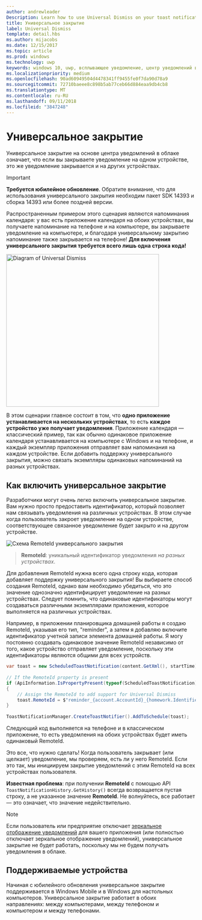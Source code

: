 ```yaml
---
author: andrewleader
Description: Learn how to use Universal Dismiss on your toast notifications.
title: Универсальное закрытие
label: Universal Dismiss
template: detail.hbs
ms.author: mijacobs
ms.date: 12/15/2017
ms.topic: article
ms.prod: windows
ms.technology: uwp
keywords: windows 10, uwp, всплывающее уведомление, центр уведомлений в облаке, универсальное закрытие, уведомление, разные устройства, закрыть один раз закрыть везде
ms.localizationpriority: medium
ms.openlocfilehash: 90ad60949504d4478341ff9455fe0f7da90d78a9
ms.sourcegitcommit: 72710baeee8c898b5ab77ceb66d884eaa9db4cb8
ms.translationtype: MT
ms.contentlocale: ru-RU
ms.lasthandoff: 09/11/2018
ms.locfileid: "3847248"
---
```

# <a name="universal-dismiss"></a>Универсальное закрытие

Универсальное закрытие на основе центра уведомлений в облаке означает, что если вы закрываете уведомление на одном устройстве, это же уведомление закрывается и на других устройствах.

> [!IMPORTANT]
> **Требуется юбилейное обновление**. Обратите внимание, что для использования универсального закрытия необходим пакет SDK 14393 и сборка 14393 или более поздней версии.

Распространенным примером этого сценария являются напоминания календаря: у вас есть приложение календаря на обоих устройствах, вы получаете напоминание на телефоне и на компьютере, вы закрываете уведомление на компьютере, и благодаря универсальному закрытию напоминание также закрывается на телефоне! **Для включения универсального закрытия требуется всего лишь одна строка кода!**

<img alt="Diagram of Universal Dismiss" src="images/universal-dismiss.gif" width="406"/>

В этом сценарии главное состоит в том, что **одно приложение устанавливается на нескольких устройствах**, то есть **каждое устройство уже получает уведомления**. Приложение календаря — классический пример, так как обычно одинаковое приложение календаря устанавливается на компьютере с Windows и на телефоне, и каждый экземпляр приложения отправляет вам напоминания на каждом устройстве. Если добавить поддержку универсального закрытия, можно связать экземпляры одинаковых напоминаний на разных устройствах.


## <a name="how-to-enable-universal-dismiss"></a>Как включить универсальное закрытие

Разработчики могут очень легко включить универсальное закрытие. Вам нужно просто предоставить идентификатор, который позволяет нам связывать уведомления на различных устройствах. В этом случае когда пользователь закроет уведомление на одном устройстве, соответствующее связанное уведомление будет закрыто и на другом устройстве.

![Схема RemoteId универсального закрытия](images/universal-dismiss-remoteid.jpg)

> **RemoteId**: уникальный идентификатор уведомления *на разных устройствах*.

Для добавления RemoteId нужна всего одна строку кода, которая добавляет поддержку универсального закрытия! Вы выбираете способ создания RemoteId, однако вам необходимо убедиться, что это значение однозначно идентифицирует уведомление на разных устройствах. Следует помнить, что одинаковые идентификаторы могут создаваться различными экземплярами приложения, которое выполняется на различных устройствах.

Например, в приложении планировщика домашней работы я создаю RemoteId, указывая его тип, "reminder", а затем я добавляю включите идентификатор учетной записи элемента домашней работы. Я могу постоянно создавать одинаковое значение RemoteId независимо от того, какое устройство отправляет уведомление, поскольку эти идентификаторы являются общими для всех устройств.

```csharp
var toast = new ScheduledToastNotification(content.GetXml(), startTime);
 
// If the RemoteId property is present
if (ApiInformation.IsPropertyPresent(typeof(ScheduledToastNotification).FullName, nameof(ScheduledToastNotification.RemoteId)))
{
    // Assign the RemoteId to add support for Universal Dismiss
    toast.RemoteId = $"reminder_{account.AccountId}_{homework.Identifier}"
}
  
ToastNotificationManager.CreateToastNotifier().AddToSchedule(toast);
```

Следующий код выполняется на телефоне и в классическом приложение, то есть уведомления на обоих устройствах будет иметь одинаковый RemoteId.

Это все, что нужно сделать! Когда пользователь закрывает (или щелкает) уведомление, мы проверяем, есть ли у него RemoteId. Если это так, мы инициируем закрытие уведомлений с этим RemoteId на всех устройствах пользователя.

**Известная проблема**: при получении **RemoteId** с помощью API `ToastNotificationHistory.GetHistory()` всегда возвращается пустая строку, а не указанное значение **RemoteId**. Не волнуйтесь, все работает — это означает, что значение недействительно.

> [!NOTE]
> Если пользователь или предприятие отключает [зеркальное отображение уведомлений](notification-mirroring.md) для вашего приложения (или полностью отключает зеркальное отображение уведомлений), универсальное закрытие не будет работать, поскольку мы не будем получать уведомления в облаке.


## <a name="supported-devices"></a>Поддерживаемые устройства

Начиная с юбилейного обновления универсальное закрытие поддерживается в Windows Mobile и в Windows для настольных компьютеров. Универсальное закрытие работает в обоих направлениях: между компьютерами, между телефоном и компьютером и между телефонами.